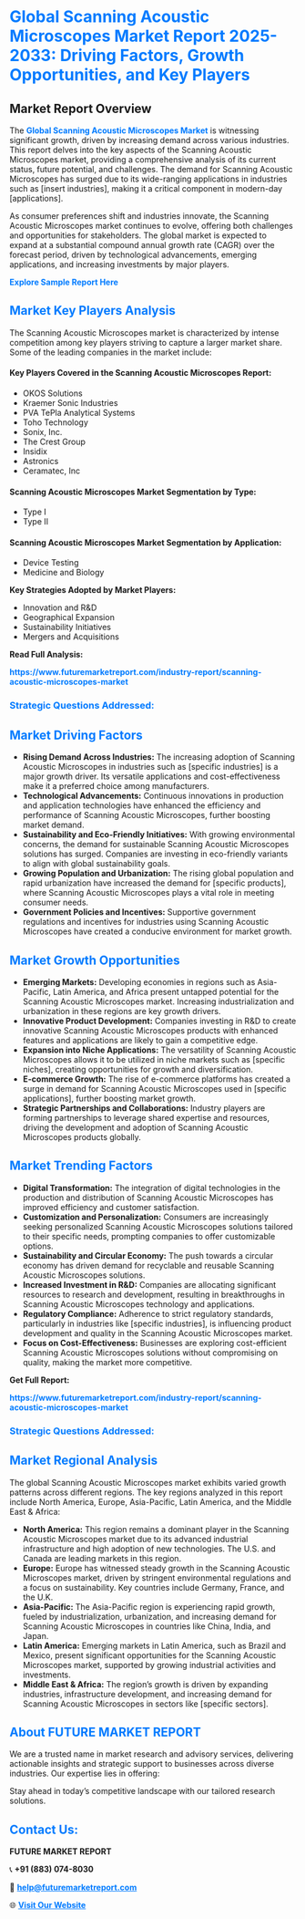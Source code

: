 <h1 style="color: #007BFF;">Global Scanning Acoustic Microscopes Market Report 2025-2033: Driving Factors, Growth Opportunities, and Key Players</h1>

<section id="overview">
<h2>Market Report Overview</h2>
<p>The <a href="https://www.futuremarketreport.com/industry-report/scanning-acoustic-microscopes-market" style="color: #007BFF; text-decoration: none;"><strong>Global Scanning Acoustic Microscopes Market</strong></a> is witnessing significant growth, driven by increasing demand across various industries. This report delves into the key aspects of the Scanning Acoustic Microscopes market, providing a comprehensive analysis of its current status, future potential, and challenges. The demand for Scanning Acoustic Microscopes has surged due to its wide-ranging applications in industries such as [insert industries], making it a critical component in modern-day [applications].</p>
<p>As consumer preferences shift and industries innovate, the Scanning Acoustic Microscopes market continues to evolve, offering both challenges and opportunities for stakeholders. The global market is expected to expand at a substantial compound annual growth rate (CAGR) over the forecast period, driven by technological advancements, emerging applications, and increasing investments by major players.</p>
</section>

<section id="overview">
<p><a href="https://www.futuremarketreport.com/request-sample/reportId=104962" style="color: #007BFF; text-decoration: none;"><strong>Explore Sample Report Here</strong></a></p>
</section>

<section id="key-players">
<h2 style="color: #007BFF;">Market Key Players Analysis</h2>
<p>The Scanning Acoustic Microscopes market is characterized by intense competition among key players striving to capture a larger market share. Some of the leading companies in the market include:</p>
<h4>Key Players Covered in the Scanning Acoustic Microscopes Report:</h4>
<ul><li>OKOS Solutions</li><li>Kraemer Sonic Industries</li><li>PVA TePla Analytical Systems</li><li>Toho Technology</li><li>Sonix, Inc.</li><li>The Crest Group</li><li>Insidix</li><li>Astronics</li><li>Ceramatec, Inc</li></ul>
<h4>Scanning Acoustic Microscopes Market Segmentation by Type:</h4>
<ul><li>Type I</li><li>Type II</li></ul>

<h4>Scanning Acoustic Microscopes Market Segmentation by Application:</h4>
<ul><li>Device Testing</li><li>Medicine and Biology</li></ul>
<p><strong>Key Strategies Adopted by Market Players:</strong></p>
<ul>
<li>Innovation and R&D</li>
<li>Geographical Expansion</li>
<li>Sustainability Initiatives</li>
<li>Mergers and Acquisitions</li>
</ul>
</section>

<section>
<p><strong>Read Full Analysis: </strong></p><a href="https://www.futuremarketreport.com/industry-report/scanning-acoustic-microscopes-market" style="color: #007BFF; text-decoration: none;"><strong>https://www.futuremarketreport.com/industry-report/scanning-acoustic-microscopes-market</strong></a>
<h3 style="color: #007BFF;">Strategic Questions Addressed:</h3>
</section>

<section id="driving-factors">
<h2 style="color: #007BFF;">Market Driving Factors</h2>
<ul>
<li><strong>Rising Demand Across Industries:</strong> The increasing adoption of Scanning Acoustic Microscopes in industries such as [specific industries] is a major growth driver. Its versatile applications and cost-effectiveness make it a preferred choice among manufacturers.</li>
<li><strong>Technological Advancements:</strong> Continuous innovations in production and application technologies have enhanced the efficiency and performance of Scanning Acoustic Microscopes, further boosting market demand.</li>
<li><strong>Sustainability and Eco-Friendly Initiatives:</strong> With growing environmental concerns, the demand for sustainable Scanning Acoustic Microscopes solutions has surged. Companies are investing in eco-friendly variants to align with global sustainability goals.</li>
<li><strong>Growing Population and Urbanization:</strong> The rising global population and rapid urbanization have increased the demand for [specific products], where Scanning Acoustic Microscopes plays a vital role in meeting consumer needs.</li>
<li><strong>Government Policies and Incentives:</strong> Supportive government regulations and incentives for industries using Scanning Acoustic Microscopes have created a conducive environment for market growth.</li>
</ul>
</section>

<section id="growth-opportunities">
<h2 style="color: #007BFF;">Market Growth Opportunities</h2>
<ul>
<li><strong>Emerging Markets:</strong> Developing economies in regions such as Asia-Pacific, Latin America, and Africa present untapped potential for the Scanning Acoustic Microscopes market. Increasing industrialization and urbanization in these regions are key growth drivers.</li>
<li><strong>Innovative Product Development:</strong> Companies investing in R&D to create innovative Scanning Acoustic Microscopes products with enhanced features and applications are likely to gain a competitive edge.</li>
<li><strong>Expansion into Niche Applications:</strong> The versatility of Scanning Acoustic Microscopes allows it to be utilized in niche markets such as [specific niches], creating opportunities for growth and diversification.</li>
<li><strong>E-commerce Growth:</strong> The rise of e-commerce platforms has created a surge in demand for Scanning Acoustic Microscopes used in [specific applications], further boosting market growth.</li>
<li><strong>Strategic Partnerships and Collaborations:</strong> Industry players are forming partnerships to leverage shared expertise and resources, driving the development and adoption of Scanning Acoustic Microscopes products globally.</li>
</ul>
</section>

<section id="trending-factors">
<h2 style="color: #007BFF;">Market Trending Factors</h2>
<ul>
<li><strong>Digital Transformation:</strong> The integration of digital technologies in the production and distribution of Scanning Acoustic Microscopes has improved efficiency and customer satisfaction.</li>
<li><strong>Customization and Personalization:</strong> Consumers are increasingly seeking personalized Scanning Acoustic Microscopes solutions tailored to their specific needs, prompting companies to offer customizable options.</li>
<li><strong>Sustainability and Circular Economy:</strong> The push towards a circular economy has driven demand for recyclable and reusable Scanning Acoustic Microscopes solutions.</li>
<li><strong>Increased Investment in R&D:</strong> Companies are allocating significant resources to research and development, resulting in breakthroughs in Scanning Acoustic Microscopes technology and applications.</li>
<li><strong>Regulatory Compliance:</strong> Adherence to strict regulatory standards, particularly in industries like [specific industries], is influencing product development and quality in the Scanning Acoustic Microscopes market.</li>
<li><strong>Focus on Cost-Effectiveness:</strong> Businesses are exploring cost-efficient Scanning Acoustic Microscopes solutions without compromising on quality, making the market more competitive.</li>
</ul>
</section>

<section>
<p><strong>Get Full Report: </strong></p><a href="https://www.futuremarketreport.com/industry-report/scanning-acoustic-microscopes-market" style="color: #007BFF; text-decoration: none;"><strong>https://www.futuremarketreport.com/industry-report/scanning-acoustic-microscopes-market</strong></a>
<h3 style="color: #007BFF;">Strategic Questions Addressed:</h3>
</section>


<section id="regional-analysis">
<h2 style="color: #007BFF;">Market Regional Analysis</h2>
<p>The global Scanning Acoustic Microscopes market exhibits varied growth patterns across different regions. The key regions analyzed in this report include North America, Europe, Asia-Pacific, Latin America, and the Middle East & Africa:</p>
<ul>
<li><strong>North America:</strong> This region remains a dominant player in the Scanning Acoustic Microscopes market due to its advanced industrial infrastructure and high adoption of new technologies. The U.S. and Canada are leading markets in this region.</li>
<li><strong>Europe:</strong> Europe has witnessed steady growth in the Scanning Acoustic Microscopes market, driven by stringent environmental regulations and a focus on sustainability. Key countries include Germany, France, and the U.K.</li>
<li><strong>Asia-Pacific:</strong> The Asia-Pacific region is experiencing rapid growth, fueled by industrialization, urbanization, and increasing demand for Scanning Acoustic Microscopes in countries like China, India, and Japan.</li>
<li><strong>Latin America:</strong> Emerging markets in Latin America, such as Brazil and Mexico, present significant opportunities for the Scanning Acoustic Microscopes market, supported by growing industrial activities and investments.</li>
<li><strong>Middle East & Africa:</strong> The region’s growth is driven by expanding industries, infrastructure development, and increasing demand for Scanning Acoustic Microscopes in sectors like [specific sectors].</li>
</ul>
</section>

<footer>
<h2 style="color: #007BFF;">About FUTURE MARKET REPORT</h2>
<p>We are a trusted name in market research and advisory services, delivering actionable insights and strategic support to businesses across diverse industries. Our expertise lies in offering:</p>

<p>Stay ahead in today’s competitive landscape with our tailored research solutions.</p>

<h2 style="color: #007BFF;">Contact Us:</h2>
<p><strong>FUTURE MARKET REPORT</strong></p>
<p>📞 <strong>+91 (883) 074-8030</strong></p>
<p>📧 <strong><a href="mailto:help@futuremarketreport.com" style="color: #007BFF;">help@futuremarketreport.com</a></strong></p>
<p>🌐 <strong><a href="https://www.futuremarketreport.com/" style="color: #007BFF;">Visit Our Website</a></strong></p>
</footer>